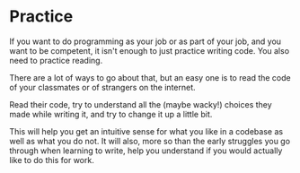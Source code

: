 # Practice

If you want to do programming as your job or as part of your job,
and you want to be competent, it isn't enough to just practice writing code.
You also need to practice reading.

There are a lot of ways to go about that, but an easy one is to
read the code of your classmates or of strangers on the internet.

Read their code, try to understand all the (maybe wacky!) choices they made
while writing it, and try to change it up a little bit.

This will help you get an intuitive sense for what you like in
a codebase as well as what you do not. It will also, more so than
the early struggles you go through when learning to write, help you
understand if you would actually like to do this for work.